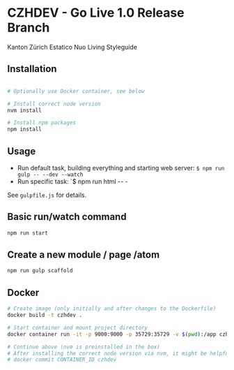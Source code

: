 # CZHDEV - Go Live 1.0 Release Branch

Kanton Zürich Estatico Nuo Living Styleguide

## Installation

```bash

# Optionally use Docker container, see below

# Install correct node version
nvm install

# Install npm packages
npm install
```

## Usage

- Run default task, building everything and starting web server: `$ npm run gulp -- --dev --watch`
- Run specific task: `$ npm run html -- -

See `gulpfile.js` for details.


## Basic run/watch command
```bash
npm run start
```

## Create a new module / page /atom
```bash
npm run gulp scaffold
```


## Docker

```bash
# Create image (only initially and after changes to the Dockerfile)
docker build -t czhdev .

# Start container and mount project directory
docker container run -it -p 9000:9000 -p 35729:35729 -v $(pwd):/app czhdev /bin/bash

# Continue above (nvm is preinstalled in the box)
# After installing the correct node version via nvm, it might be helpful to commit this new state so it is persisted for the next run:
# docker commit CONTAINER_ID czhdev
```
